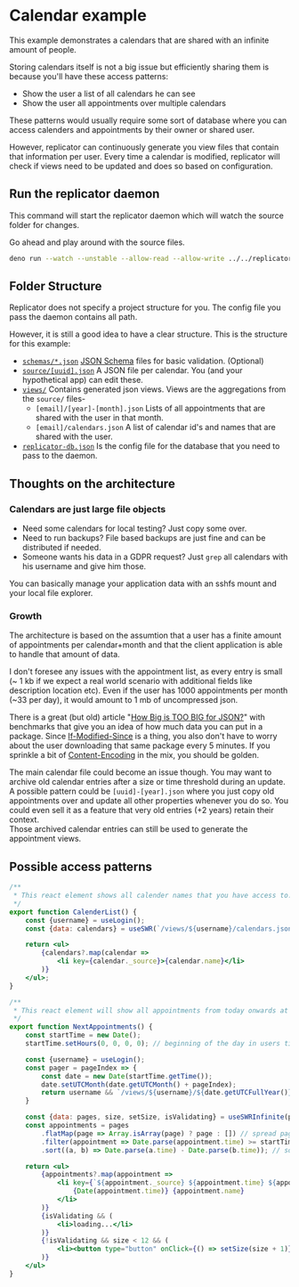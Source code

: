 # Calendar example

This example demonstrates a calendars that are shared with an infinite amount of people.

Storing calendars itself is not a big issue but efficiently sharing them is because you'll have these access patterns:
- Show the user a list of all calendars he can see
- Show the user all appointments over multiple calendars

These patterns would usually require some sort of database where you can access
calenders and appointments by their owner or shared user.

However, replicator can continuously generate you view files that contain that information per user.
Every time a calendar is modified, replicator will check if views need to be updated and does so based on configuration. 

## Run the replicator daemon

This command will start the replicator daemon which will watch the source folder for changes.

Go ahead and play around with the source files.

```bash
deno run --watch --unstable --allow-read --allow-write ../../replicator.ts --configFile replicator-db.json
```

## Folder Structure

Replicator does not specify a project structure for you.
The config file you pass the daemon contains all path.

However, it is still a good idea to have a clear structure.
This is the structure for this example:

- [`schemas/*.json`](schemas) [JSON Schema] files for basic validation. (Optional)
- [`source/[uuid].json`](source) A JSON file per calendar. You (and your hypothetical app) can edit these.
- [`views/`](views) Contains generated json views. Views are the aggregations from the `source/` files-
    - `[email]/[year]-[month].json` Lists of all appointments that are shared with the user in that month.
    - `[email]/calendars.json` A list of calendar id's and names that are shared with the user.
- [`replicator-db.json`](replicator-db.json) Is the config file for the database that you need to pass to the daemon.

## Thoughts on the architecture

### Calendars are just large file objects

- Need some calendars for local testing? Just copy some over.
- Need to run backups? File based backups are just fine and can be distributed if needed.
- Someone wants his data in a GDPR request? Just `grep` all calendars with his username and give him those.

You can basically manage your application data with an sshfs mount and your local file explorer.

### Growth

The architecture is based on the assumtion that a user has a finite amount of appointments per calendar+month
and that the client application is able to handle that amount of data.

I don't foresee any issues with the appointment list, as every entry is small
(~ 1 kb if we expect a real world scenario with additional fields like description location etc).
Even if the user has 1000 appointments per month (~33 per day), it would amount to 1 mb of uncompressed json.

There is a great (but old) article "[How Big is TOO BIG for JSON?]" with benchmarks
that give you an idea of how much data you can put in a package.
Since [If-Modified-Since] is a thing, you also don't have to worry about
the user downloading that same package every 5 minutes.
If you sprinkle a bit of [Content-Encoding] in the mix, you should be golden.

The main calendar file could become an issue though.
You may want to archive old calendar entries after a size or time threshold during an update.
A possible pattern could be `[uuid]-[year].json` where you just copy old appointments over
and update all other properties whenever you do so.
You could even sell it as a feature that very old entries (+2 years) retain their context.   
Those archived calendar entries can still be used to generate the appointment views.

## Possible access patterns

```jsx
/**
 * This react element shows all calender names that you have access to.
 */
export function CalenderList() {
    const {username} = useLogin();
    const {data: calendars} = useSWR(`/views/${username}/calendars.json`);

    return <ul>
        {calendars?.map(calendar =>
            <li key={calendar._source}>{calendar.name}</li>
        )}
    </ul>;
}
```

```jsx
/**
 * This react element will show all appointments from today onwards at least a month in the future
 */
export function NextAppointments() {
    const startTime = new Date();
    startTime.setHours(0, 0, 0, 0); // beginning of the day in users timezone

    const {username} = useLogin();
    const pager = pageIndex => {
        const date = new Date(startTime.getTime());
        date.setUTCMonth(date.getUTCMonth() + pageIndex);
        return username && `/views/${username}/${date.getUTCFullYear()}-${date.getUTCMonth() + 1}.json`
    }

    const {data: pages, size, setSize, isValidating} = useSWRInfinite(pager, null, {initialSize: 2});
    const appointments = pages
        .flatMap(page => Array.isArray(page) ? page : []) // spread pages to flat array
        .filter(appointment => Date.parse(appointment.time) >= startTime.getTime()) // only newer than startTime
        .sort((a, b) => Date.parse(a.time) - Date.parse(b.time)); // sort by time

    return <ul>
        {appointments?.map(appointment =>
            <li key={`${appointment._source} ${appointment.time} ${appointment.name}`}>
                {Date(appointment.time)} {appointment.name}
            </li>
        )}
        {isValidating && (
            <li>loading...</li>
        )}
        {!isValidating && size < 12 && (
            <li><button type="button" onClick={() => setSize(size + 1)}>load more</button></li>
        )}
    </ul>
}
```

[JSON Schema]: https://json-schema.org/understanding-json-schema/
[How Big is TOO BIG for JSON?]: https://joshzeigler.com/technology/web-development/how-big-is-too-big-for-json
[If-Modified-Since]: https://developer.mozilla.org/en-US/docs/Web/HTTP/Headers/If-Modified-Since
[Content-Encoding]: https://developer.mozilla.org/en-US/docs/Web/HTTP/Headers/Content-Encoding
